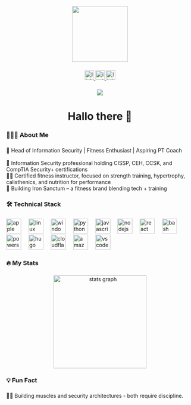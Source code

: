 <div align="center">
  <img height="150" src="https://media2.giphy.com/media/v1.Y2lkPTc5MGI3NjExa2xveDVhN3V0Ym15aTZkc2ppYWp3eHk1aGR4ZjVtczhvODY4ZmlqNiZlcD12MV9pbnRlcm5hbF9naWZfYnlfaWQmY3Q9Zw/R5dspTNJBVL51hiSN7/giphy.gif"  />
</div>

###

<div align="center">
  <a href="https://www.linkedin.com/in/kikototev/" target="_blank">
    <img src="https://img.shields.io/static/v1?message=LinkedIn&logo=linkedin&label=&color=0077B5&logoColor=white&labelColor=&style=for-the-badge" height="25" alt="linkedin logo"  />
  </a>
  <a href="https://www.instagram.com/kiriltotev/" target="_blank">
    <img src="https://img.shields.io/static/v1?message=Instagram&logo=instagram&label=&color=E4405F&logoColor=white&labelColor=&style=for-the-badge" height="25" alt="instagram logo"  />
  </a>
  <a href="https://linktr.ee/kiriltotev" target="_blank">
    <img src="https://img.shields.io/static/v1?message=Linktree&logo=linktree&label=&color=1de9b6&logoColor=white&labelColor=&style=for-the-badge" height="25" alt="linktree logo"  />
  </a>
</div>

###

<div align="center">
  <img src="https://visitor-badge.laobi.icu/badge?page_id=ronin-kuko.ronin-kuko&"/>
</div>

###

<h1 align="center">Hallo there 👋</h1>

###

<h3 align="left">👨🏻‍💻 About Me</h3>

###

<p align="left">🎯 Head of Information Security | Fitness Enthusiast | Aspiring PT Coach<br><br>🔐 Information Security professional holding CISSP, CEH, CCSK, and CompTIA Security+ certifications<br>🏋️‍♂️ Certified fitness instructor, focused on strength training, hypertrophy, calisthenics, and nutrition for performance<br>🚀 Building Iron Sanctum – a fitness brand blending tech + training</p>

###

<h3 align="left">🛠 Technical Stack</h3>

###

<div align="left">
  <img src="https://cdn.simpleicons.org/apple/000000" height="40" alt="apple logo"  />
  <img width="12" />
  <img src="https://skillicons.dev/icons?i=linux" height="40" alt="linux logo"  />
  <img width="12" />
  <img src="https://cdn.jsdelivr.net/gh/devicons/devicon/icons/windows8/windows8-original.svg" height="40" alt="windows8 logo"  />
  <img width="12" />
  <img src="https://skillicons.dev/icons?i=py" height="40" alt="python logo"  />
  <img width="12" />
  <img src="https://skillicons.dev/icons?i=js" height="40" alt="javascript logo"  />
  <img width="12" />
  <img src="https://skillicons.dev/icons?i=nodejs" height="40" alt="nodejs logo"  />
  <img width="12" />
  <img src="https://skillicons.dev/icons?i=react" height="40" alt="react logo"  />
  <img width="12" />
  <img src="https://skillicons.dev/icons?i=bash" height="40" alt="bash logo"  />
  <img width="12" />
  <img src="https://skillicons.dev/icons?i=powershell" height="40" alt="powershell logo"  />
  <img width="12" />
  <img src="https://cdn.jsdelivr.net/gh/devicons/devicon/icons/hugo/hugo-original.svg" height="40" alt="hugo logo"  />
  <img width="12" />
  <img src="https://skillicons.dev/icons?i=cloudflare" height="40" alt="cloudflare logo"  />
  <img width="12" />
  <img src="https://skillicons.dev/icons?i=aws" height="40" alt="amazonwebservices logo"  />
  <img width="12" />
  <img src="https://skillicons.dev/icons?i=vscode" height="40" alt="vscode logo"  />
</div>

###

<h3 align="left">🔥 My Stats </h3>

###

<div align="center">
  <img src="https://github-readme-stats.vercel.app/api?username=ronin-kuko&show_icons=true&theme=tokyonight" height="250" alt="stats graph"  />
</div>

###

<h3 align="left">💡 Fun Fact </h3>

###

<p align="left">💪🏼 Building muscles and security architectures - both require discipline.</p>

###
